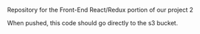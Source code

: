 Repository for the Front-End React/Redux portion of our project 2

When pushed, this code should go directly to the s3 bucket.
